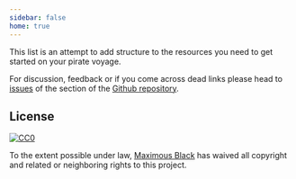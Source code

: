 ```yaml
---
sidebar: false
home: true
---
```


This list is an attempt to add structure to the resources you need to get started on your pirate voyage.

For discussion, feedback or if you come across dead links please head to [issues](https://github.com/maximousblk/piracy/issues/new) of the section of the [Github repository](https://github.com/maximousblk/piracy).

## License

[![CC0](https://licensebuttons.net/p/zero/1.0/80x15.png)](http://creativecommons.org/publicdomain/zero/1.0/)

To the extent possible under law, [Maximous Black](https://piracy.now.sh) has waived all copyright and related or neighboring rights to this project.
